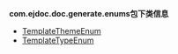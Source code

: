 
**com.ejdoc.doc.generate.enums包下类信息**


- [TemplateThemeEnum](jdocGenerate/com/ejdoc/doc/generate/enums/TemplateThemeEnum.md)  
- [TemplateTypeEnum](jdocGenerate/com/ejdoc/doc/generate/enums/TemplateTypeEnum.md)  
